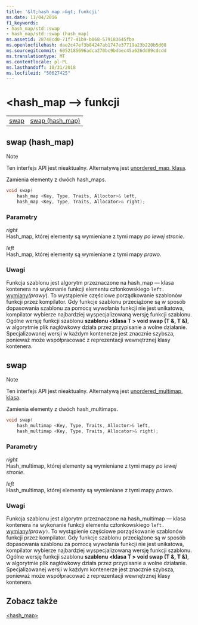 ```yaml
---
title: '&lt;hash_map —&gt; funkcji'
ms.date: 11/04/2016
f1_keywords:
- hash_map/std::swap
- hash_map/std::swap (hash_map)
ms.assetid: 28748cd0-71f7-41b9-b068-579183645fba
ms.openlocfilehash: dae2c47ef3b84247ab1747e37719a23b220b5d08
ms.sourcegitcommit: 6052185696adca270bc9bdbec45a626dd89cdcdd
ms.translationtype: MT
ms.contentlocale: pl-PL
ms.lasthandoff: 10/31/2018
ms.locfileid: "50627425"
---
```

# <a name="lthashmapgt-functions"></a>&lt;hash_map —&gt; funkcji

|||
|-|-|
|[swap](#swap)|[swap (hash_map)](#swap_hash_map)|

## <a name="swap_hash_map"></a>  swap (hash_map)

> [!NOTE]
> Ten interfejs API jest nieaktualny. Alternatywą jest [unordered_map, klasa](../standard-library/unordered-map-class.md).

Zamienia elementy z dwóch hash_maps.

```cpp
void swap(
    hash_map <Key, Type, Traits, Alloctor>& left,
    hash_map <Key, Type, Traits, Allocator>& right);
```

### <a name="parameters"></a>Parametry

*right*<br/>
Hash_map, której elementy są wymieniane z tymi mapy *po lewej stronie*.

*left*<br/>
Hash_map, której elementy są wymieniane z tymi mapy *prawo*.

### <a name="remarks"></a>Uwagi

Funkcja szablonu jest algorytm przeznaczone na hash_map — klasa kontenera na wykonanie funkcji elementu członkowskiego `left.` [wymiany](../standard-library/basic-ios-class.md#swap)*(prawy*). To wystąpienie częściowe porządkowanie szablonów funkcji przez kompilator. Gdy funkcje szablonu przeciążone są w sposób dopasowania szablonu za pomocą wywołania funkcji nie jest unikatowa, kompilator wybierze najbardziej wyspecjalizowaną wersję funkcji szablonu. Ogólne wersję funkcji szablonu **szablonu \<klasa T > void swap (T &, T &)**, w algorytmie plik nagłówkowy działa przez przypisanie a wolne działanie. Specjalizowanej wersji w każdym kontenerze jest znacznie szybsza, ponieważ może współpracować z reprezentacji wewnętrznej klasy kontenera.

## <a name="swap"></a>  swap

> [!NOTE]
> Ten interfejs API jest nieaktualny. Alternatywą jest [unordered_multimap, klasa](../standard-library/unordered-multimap-class.md).

Zamienia elementy z dwóch hash_multimaps.

```cpp
void swap(
    hash_multimap <Key, Type, Traits, Alloctor>& left,
    hash_multimap <Key, Type, Traits, Allocator>& right);
```

### <a name="parameters"></a>Parametry

*right*<br/>
Hash_multimap, której elementy są wymieniane z tymi mapy *po lewej stronie*.

*left*<br/>
Hash_multimap, której elementy są wymieniane z tymi mapy *prawo*.

### <a name="remarks"></a>Uwagi

Funkcja szablonu jest algorytm przeznaczone na hash_multimap — klasa kontenera na wykonanie funkcji elementu członkowskiego `left.` [wymiany](../standard-library/hash-multimap-class.md#swap)*(prawy*`)`. To wystąpienie częściowe porządkowanie szablonów funkcji przez kompilator. Gdy funkcje szablonu przeciążone są w sposób dopasowania szablonu za pomocą wywołania funkcji nie jest unikatowa, kompilator wybierze najbardziej wyspecjalizowaną wersję funkcji szablonu. Ogólne wersję funkcji szablonu **szablonu \<klasa T > void swap (T &, T &)**, w algorytmie plik nagłówkowy działa przez przypisanie a wolne działanie. Specjalizowanej wersji w każdym kontenerze jest znacznie szybsza, ponieważ może współpracować z reprezentacji wewnętrznej klasy kontenera.

## <a name="see-also"></a>Zobacz także

[<hash_map>](../standard-library/hash-map.md)<br/>
